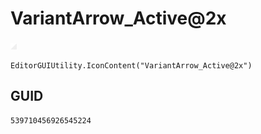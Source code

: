 # VariantArrow_Active@2x
![](/img/VariantArrow_Active@2x.png)

``` CSharp
EditorGUIUtility.IconContent("VariantArrow_Active@2x")
```
## GUID
```
539710456926545224
```
